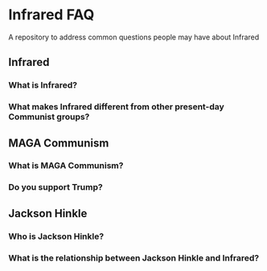 # Infrared FAQ
A repository to address common questions people may have about Infrared

## Infrared

### What is Infrared?

### What makes Infrared different from other present-day Communist groups?

## MAGA Communism

### What is MAGA Communism?

### Do you support Trump?

## Jackson Hinkle

### Who is Jackson Hinkle?

### What is the relationship between Jackson Hinkle and Infrared?
